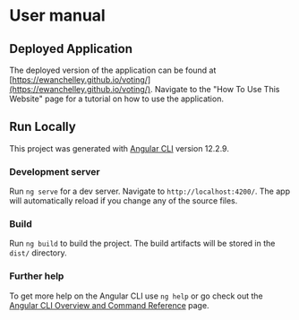 # User manual 

## Deployed Application

The deployed version of the application can be found at [https://ewanchelley.github.io/voting/](https://ewanchelley.github.io/voting/).
Navigate to the "How To Use This Website" page for a tutorial on how to use the application.

## Run Locally

This project was generated with [Angular CLI](https://github.com/angular/angular-cli) version 12.2.9.

### Development server

Run `ng serve` for a dev server. Navigate to `http://localhost:4200/`. The app will automatically reload if you change any of the source files.

### Build

Run `ng build` to build the project. The build artifacts will be stored in the `dist/` directory.

### Further help

To get more help on the Angular CLI use `ng help` or go check out the [Angular CLI Overview and Command Reference](https://angular.io/cli) page.
